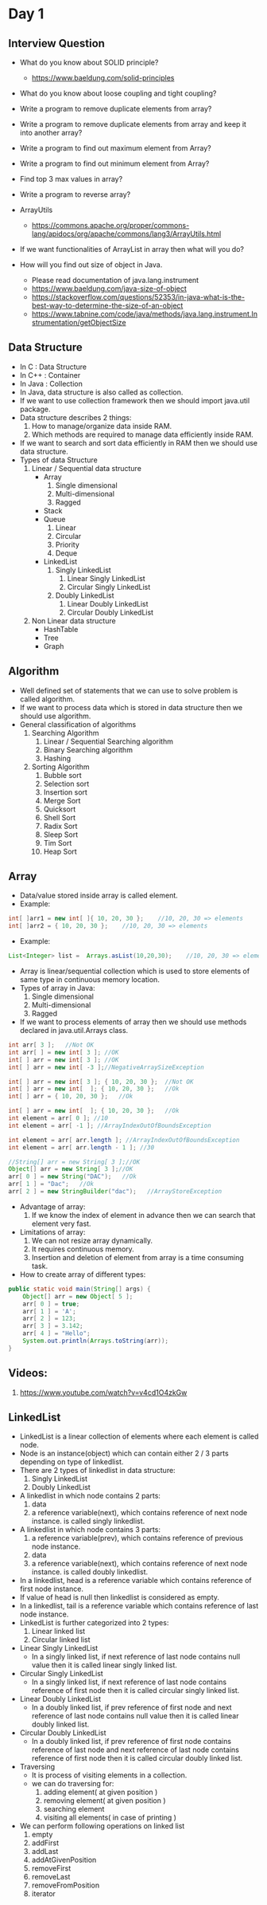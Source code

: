 # Day 1
## Interview Question
* What do you know about SOLID principle?
    * https://www.baeldung.com/solid-principles

* What do you know about loose coupling and tight coupling?
* Write a program to remove duplicate elements from array?
* Write a program to remove duplicate elements from array and keep it into another array?
* Write a program to find out maximum element from Array?
* Write a program to find out minimum element from Array?
* Find top 3 max values in array?
* Write a program to reverse array?
* ArrayUtils
    - https://commons.apache.org/proper/commons-lang/apidocs/org/apache/commons/lang3/ArrayUtils.html
* If we want functionalities of ArrayList in array then what will you do?
* How will you find out size of object in Java.
    - Please read documentation of java.lang.instrument
    - https://www.baeldung.com/java-size-of-object
    - https://stackoverflow.com/questions/52353/in-java-what-is-the-best-way-to-determine-the-size-of-an-object
    - https://www.tabnine.com/code/java/methods/java.lang.instrument.Instrumentation/getObjectSize
## Data Structure
- In C      :   Data Structure
- In C++    :   Container
- In Java   :   Collection
- In Java, data structure is also called as collection.
- If we want to use collection framework then we should import java.util package.
- Data structure describes 2 things: 
    1. How to manage/organize data inside RAM.
    2. Which methods are required to manage data efficiently inside RAM.
- If we want to search and sort data efficiently in RAM then we should use data structure.
- Types of data Structure
    1. Linear / Sequential data structure
        - Array
            1. Single dimensional
            2. Multi-dimensional
            3. Ragged
        - Stack
        - Queue
            1. Linear
            2. Circular
            3. Priority
            4. Deque
        - LinkedList
            1. Singly LinkedList
                1. Linear Singly LinkedList
                2. Circular Singly LinkedList
            2. Doubly LinkedList
                1. Linear Doubly LinkedList
                2. Circular Doubly LinkedList
    2. Non Linear data structure
        - HashTable
        - Tree
        - Graph
## Algorithm
- Well defined set of statements that we can use to solve problem is called algorithm.
- If we want to process data which is stored in data structure then we should use algorithm.
- General classification of algorithms
    1. Searching Algorithm
        1. Linear / Sequential Searching algorithm
        2. Binary Searching algorithm
        3. Hashing
    2. Sorting Algorithm
        1. Bubble sort
        2. Selection sort
        3. Insertion sort
        4. Merge Sort
        5. Quicksort
        6. Shell Sort
        7. Radix Sort
        8. Sleep Sort
        9. Tim Sort
        10. Heap Sort

## Array
* Data/value stored inside array is called element.
* Example:
```java
int[ ]arr1 = new int[ ]{ 10, 20, 30 };    //10, 20, 30 => elements 
int[ ]arr2 = { 10, 20, 30 };    //10, 20, 30 => elements 
```
* Example:
```java
List<Integer> list =  Arrays.asList(10,20,30);    //10, 20, 30 => elements 
```
* Array is linear/sequential collection which is used to store elements of same type in continuous memory location.
* Types of array in Java:
    1. Single dimensional
    2. Multi-dimensional
    3. Ragged
* If we want to process elements of array then we should use methods declared in java.util.Arrays class.
```java
int arr[ 3 ];   //Not OK
int arr[ ] = new int[ 3 ]; //OK
int[ ] arr = new int[ 3 ]; //OK
int[ ] arr = new int[ -3 ];//NegativeArraySizeException

int[ ] arr = new int[ 3 ]; { 10, 20, 30 };  //Not OK
int[ ] arr = new int[  ]; { 10, 20, 30 };   //Ok
int[ ] arr = { 10, 20, 30 };   //Ok
```
```java
int[ ] arr = new int[  ]; { 10, 20, 30 };   //Ok
int element = arr[ 0 ]; //10
int element = arr[ -1 ]; //ArrayIndexOutOfBoundsException

int element = arr[ arr.length ]; //ArrayIndexOutOfBoundsException
int element = arr[ arr.length - 1 ]; //30
```
```java
//String[] arr = new String[ 3 ];//OK
Object[] arr = new String[ 3 ];//OK
arr[ 0 ] = new String("DAC");   //Ok
arr[ 1 ] = "Dac";   //Ok
arr[ 2 ] = new StringBuilder("dac");   //ArrayStoreException
```
* Advantage of array:
    1. If we know the index of element in advance then we can search that element very fast.
* Limitations of array:
    1. We can not resize array dynamically.
    2. It requires continuous memory.
    3. Insertion and deletion of element from array is a time consuming task.
* How to create array of different types:
```java
public static void main(String[] args) {
    Object[] arr = new Object[ 5 ];
    arr[ 0 ] = true;
    arr[ 1 ] = 'A';
    arr[ 2 ] = 123;
    arr[ 3 ] = 3.142;
    arr[ 4 ] = "Hello";
    System.out.println(Arrays.toString(arr));
}
```
## Videos:
1. https://www.youtube.com/watch?v=v4cd1O4zkGw


## LinkedList
* LinkedList is a linear collection of elements where each element is called node.
* Node is an instance(object) which can contain either 2 / 3 parts depending on type of linkedlist.
* There are 2 types of linkedlist in data structure:
    1. Singly LinkedList
    2. Doubly LinkedList
* A linkedlist in which node contains 2 parts:
    1. data
    2. a reference variable(next), which contains reference of next node instance.
    is called singly linkedlist.
* A linkedlist in which node contains 3 parts:
    1. a reference variable(prev), which contains reference of previous node instance.
    2. data
    3. a reference variable(next), which contains reference of next node instance.
    is called doubly linkedlist.
* In a linkedlist, head is a reference variable which contains reference of first node instance.
* If value of head is null then linkedlist is considered as empty.
* In a linkedlist, tail is a reference variable which contains reference of last node instance.
* LinkedList is further categorized into 2 types:
    1. Linear linked list
    2. Circular linked list
* Linear Singly LinkedList
    - In a singly linked list, if next reference of last node contains null value then it is called linear singly linked list.
* Circular Singly LinkedList
    - In a singly linked list, if next reference of last node contains reference of first node then it is called circular singly linked list.
* Linear Doubly LinkedList
    - In a doubly linked list, if prev reference of first node and next reference of last node contains null value then it is called linear doubly linked list.
* Circular Doubly LinkedList
    - In a doubly linked list, if prev reference of first node contains reference of last node and next reference of last node contains reference of first node then it is called circular doubly linked list.
* Traversing
    - It is process of visiting elements in a collection.
    - we can do traversing for:
        1. adding element( at given position )
        2. removing element( at given position )
        3. searching element
        4. visiting all elements( in case of printing )
* We can perform following operations on linked list
    1. empty
    2. addFirst
    3. addLast
    4. addAtGivenPosition
    5. removeFirst
    6. removeLast
    7. removeFromPosition
    8. iterator